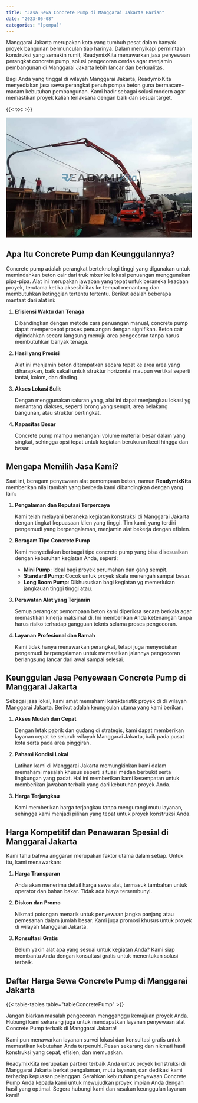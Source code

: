 ```yaml
---
title: "Jasa Sewa Concrete Pump di Manggarai Jakarta Harian"
date: "2023-05-08"
categories: "[pompa]"
---
```


Manggarai Jakarta merupakan kota yang tumbuh pesat dalam banyak proyek bangunan bermunculan tiap harinya. Dalam menyikapi permintaan konstruksi yang semakin rumit, ReadymixKita menawarkan jasa penyewaan perangkat concrete pump, solusi pengecoran cerdas agar menjamin pembangunan di Manggarai Jakarta lebih lancar dan berkualitas.

Bagi Anda yang tinggal di wilayah Manggarai Jakarta, ReadymixKita menyediakan jasa sewa perangkat penuh pompa beton guna bermacam-macam kebutuhan pembangunan. Kami hadir sebagai solusi modern agar memastikan proyek kalian terlaksana dengan baik dan sesuai target.

{{< toc >}}

![Jasa Sewa Concrete Pump di Manggarai Jakarta Harian](/images/pompa/sewa-pompa-03.jpg)

## Apa Itu Concrete Pump dan Keunggulannya?

Concrete pump adalah perangkat berteknologi tinggi yang digunakan untuk memindahkan beton cair dari truk mixer ke lokasi penuangan menggunakan pipa-pipa. Alat ini merupakan jawaban yang tepat untuk beraneka keadaan proyek, terutama ketika aksesibilitas ke tempat menantang dan membutuhkan ketinggian tertentu tertentu. Berikut adalah beberapa manfaat dari alat ini:

1. **Efisiensi Waktu dan Tenaga**

   Dibandingkan dengan metode cara penuangan manual, concrete pump dapat mempercepat proses penuangan dengan signifikan. Beton cair dipindahkan secara langsung menuju area pengecoran tanpa harus membutuhkan banyak tenaga.

2. **Hasil yang Presisi**

   Alat ini menjamin beton ditempatkan secara tepat ke area area yang diharapkan, baik sekali untuk struktur horizontal maupun vertikal seperti lantai, kolom, dan dinding.

3. **Akses Lokasi Sulit**

   Dengan menggunakan saluran yang, alat ini dapat menjangkau lokasi yg menantang diakses, seperti lorong yang sempit, area belakang bangunan, atau struktur bertingkat.

4. **Kapasitas Besar**

   Concrete pump mampu menangani volume material besar dalam yang singkat, sehingga opsi tepat untuk kegiatan berukuran kecil hingga dan besar.

## Mengapa Memilih Jasa Kami?

Saat ini, beragam penyewaan alat pemompaan beton, namun **ReadymixKita** memberikan nilai tambah yang berbeda kami dibandingkan dengan yang lain:

1. **Pengalaman dan Reputasi Terpercaya**

   Kami telah melayani beraneka kegiatan konstruksi di Manggarai Jakarta dengan tingkat kepuasaan klien yang tinggi. Tim kami, yang terdiri pengemudi yang berpengalaman, menjamin alat bekerja dengan efisien.

2. **Beragam Tipe Concrete Pump**

   Kami menyediakan berbagai tipe concrete pump yang bisa disesuaikan dengan kebutuhan kegiatan Anda, seperti:
   - **Mini Pump**: Ideal bagi proyek perumahan dan gang sempit.
   - **Standard Pump**: Cocok untuk proyek skala menengah sampai besar.
   - **Long Boom Pump**: Dikhususkan bagi kegiatan yg memerlukan jangkauan tinggi tinggi atau.

3. **Perawatan Alat yang Terjamin**

   Semua perangkat pemompaan beton kami diperiksa secara berkala agar memastikan kinerja maksimal di. Ini memberikan Anda ketenangan tanpa harus risiko terhadap gangguan teknis selama proses pengecoran.

4. **Layanan Profesional dan Ramah**

   Kami tidak hanya menawarkan perangkat, tetapi juga menyediakan pengemudi berpengalaman untuk memastikan jalannya pengecoran berlangsung lancar dari awal sampai selesai.

## Keunggulan Jasa Penyewaan Concrete Pump di Manggarai Jakarta

Sebagai jasa lokal, kami amat memahami karakteristik proyek di di wilayah Manggarai Jakarta. Berikut adalah keunggulan utama yang kami berikan:

1. **Akses Mudah dan Cepat**

   Dengan letak pabrik dan gudang di strategis, kami dapat memberikan layanan cepat ke seluruh wilayah Manggarai Jakarta, baik pada pusat kota serta pada area pinggiran.

2. **Pahami Kondisi Lokal**

   Latihan kami di Manggarai Jakarta memungkinkan kami dalam memahami masalah khusus seperti situasi medan berbukit serta lingkungan yang padat. Hal ini memberikan kami kesempatan untuk memberikan jawaban terbaik yang dari kebutuhan proyek Anda.

3. **Harga Terjangkau**

   Kami memberikan harga terjangkau tanpa mengurangi mutu layanan, sehingga kami menjadi pilihan yang tepat untuk proyek konstruksi Anda.

## Harga Kompetitif dan Penawaran Spesial di Manggarai Jakarta

Kami tahu bahwa anggaran merupakan faktor utama dalam setiap. Untuk itu, kami menawarkan:

1. **Harga Transparan**

   Anda akan menerima detail harga sewa alat, termasuk tambahan untuk operator dan bahan bakar. Tidak ada biaya tersembunyi.

2. **Diskon dan Promo**

   Nikmati potongan menarik untuk penyewaan jangka panjang atau pemesanan dalam jumlah besar. Kami juga promosi khusus untuk proyek di wilayah Manggarai Jakarta.

3. **Konsultasi Gratis**

   Belum yakin alat apa yang sesuai untuk kegiatan Anda? Kami siap membantu Anda dengan konsultasi gratis untuk menentukan solusi terbaik.

## Daftar Harga Sewa Concrete Pump di Manggarai Jakarta

{{< table-tables table="tableConcretePump" >}}

Jangan biarkan masalah pengecoran mengganggu kemajuan proyek Anda. Hubungi kami sekarang juga untuk mendapatkan layanan penyewaan alat Concrete Pump terbaik di Manggarai Jakarta!

Kami pun menawarkan layanan survei lokasi dan konsultasi gratis untuk memastikan kebutuhan Anda terpenuhi. Pesan sekarang dan nikmati hasil konstruksi yang cepat, efisien, dan memuaskan.

ReadymixKita merupakan partner terbaik Anda untuk proyek konstruksi di Manggarai Jakarta berkat pengalaman, mutu layanan, dan dedikasi kami terhadap kepuasan pelanggan. Serahkan kebutuhan penyewaan Concrete Pump Anda kepada kami untuk mewujudkan proyek impian Anda dengan hasil yang optimal. Segera hubungi kami dan rasakan keunggulan layanan kami!
